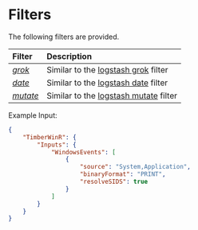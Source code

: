 # Filters
The following filters are provided.


| Filter            | Description                                                             
| :---------------- |:----------------------------------------------------------------------- 
| *[grok][4]*            |Similar to the [logstash grok][1] filter                                                  
| *[date][5]*             |Similar to the [logstash date][2] filter                                   
| *[mutate][6]*          |Similar to the [logstash mutate][3] filter                          
Example Input:
```json
{
    "TimberWinR": {
        "Inputs": {
            "WindowsEvents": [
                {
                    "source": "System,Application",
                    "binaryFormat": "PRINT",
                    "resolveSIDS": true
                }
            ]
		}
	}
}
```


  [1]: http://logstash.net/docs/1.4.2/filters/grok
  [2]: http://logstash.net/docs/1.4.2/filters/date
  [3]: http://logstash.net/docs/1.4.2/filters/mutate
  [4]: https://github.com/efontana/TimberWinR/blob/master/mdocs/GrokFilter.md
  [5]: https://github.com/efontana/TimberWinR/blob/master/mdocs/DateFilter.md
  [6]: https://github.com/efontana/TimberWinR/blob/master/mdocs/MutateFilter.md